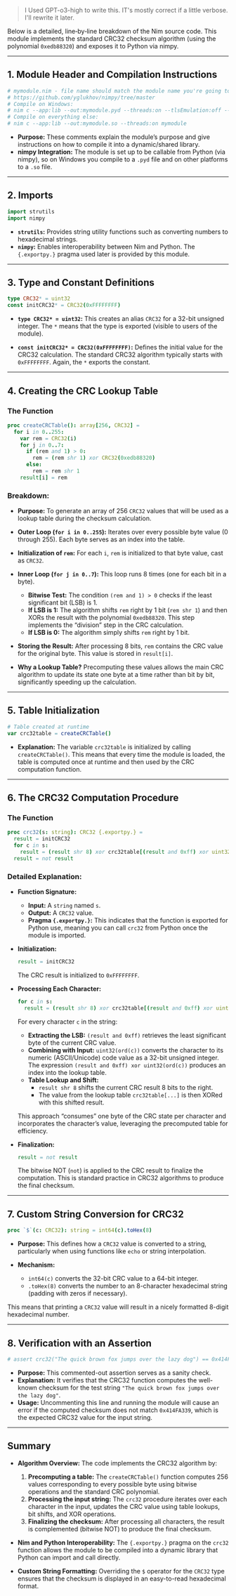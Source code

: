 > I Used GPT-o3-high to write this. IT's mostly correct if a little verbose. I'll rewrite it later.

Below is a detailed, line‐by‐line breakdown of the Nim source code. This module implements the standard CRC32 checksum algorithm (using the polynomial `0xedb88320`) and exposes it to Python via nimpy.


---

## 1. Module Header and Compilation Instructions

```nim
# mymodule.nim - file name should match the module name you're going to import from python
# https://github.com/yglukhov/nimpy/tree/master
# Compile on Windows:
# nim c --app:lib --out:mymodule.pyd --threads:on --tlsEmulation:off --passL:-static mymodule
# Compile on everything else:
# nim c --app:lib --out:mymodule.so --threads:on mymodule
```

- **Purpose:**
  These comments explain the module’s purpose and give instructions on how to compile it into a dynamic/shared library.
- **nimpy Integration:**
  The module is set up to be callable from Python (via nimpy), so on Windows you compile to a `.pyd` file and on other platforms to a `.so` file.

---

## 2. Imports

```nim
import strutils
import nimpy
```

- **`strutils`:**
  Provides string utility functions such as converting numbers to hexadecimal strings.
- **`nimpy`:**
  Enables interoperability between Nim and Python. The `{.exportpy.}` pragma used later is provided by this module.

---

## 3. Type and Constant Definitions

```nim
type CRC32* = uint32
const initCRC32* = CRC32(0xFFFFFFFF)
```

- **`type CRC32* = uint32`:**
  This creates an alias `CRC32` for a 32-bit unsigned integer. The `*` means that the type is exported (visible to users of the module).

- **`const initCRC32* = CRC32(0xFFFFFFFF)`:**
  Defines the initial value for the CRC32 calculation. The standard CRC32 algorithm typically starts with `0xFFFFFFFF`. Again, the `*` exports the constant.

---

## 4. Creating the CRC Lookup Table

### The Function

```nim
proc createCRCTable(): array[256, CRC32] =
  for i in 0..255:
    var rem = CRC32(i)
    for j in 0..7:
      if (rem and 1) > 0:
        rem = (rem shr 1) xor CRC32(0xedb88320)
      else:
        rem = rem shr 1
    result[i] = rem
```

### Breakdown:

- **Purpose:**
  To generate an array of 256 `CRC32` values that will be used as a lookup table during the checksum calculation.

- **Outer Loop (`for i in 0..255`):**
  Iterates over every possible byte value (0 through 255). Each byte serves as an index into the table.

- **Initialization of `rem`:**
  For each `i`, `rem` is initialized to that byte value, cast as `CRC32`.

- **Inner Loop (`for j in 0..7`):**
  This loop runs 8 times (one for each bit in a byte).
  - **Bitwise Test:**
    The condition `(rem and 1) > 0` checks if the least significant bit (LSB) is 1.
  - **If LSB is 1:**
    The algorithm shifts `rem` right by 1 bit (`rem shr 1`) and then XORs the result with the polynomial `0xedb88320`.
    This step implements the “division” step in the CRC calculation.
  - **If LSB is 0:**
    The algorithm simply shifts `rem` right by 1 bit.

- **Storing the Result:**
  After processing 8 bits, `rem` contains the CRC value for the original byte. This value is stored in `result[i]`.

- **Why a Lookup Table?**
  Precomputing these values allows the main CRC algorithm to update its state one byte at a time rather than bit by bit, significantly speeding up the calculation.

---

## 5. Table Initialization

```nim
# Table created at runtime
var crc32table = createCRCTable()
```

- **Explanation:**
  The variable `crc32table` is initialized by calling `createCRCTable()`. This means that every time the module is loaded, the table is computed once at runtime and then used by the CRC computation function.

---

## 6. The CRC32 Computation Procedure

### The Function

```nim
proc crc32(s: string): CRC32 {.exportpy.} =
  result = initCRC32
  for c in s:
    result = (result shr 8) xor crc32table[(result and 0xff) xor uint32(ord(c))]
  result = not result
```

### Detailed Explanation:

- **Function Signature:**
  - **Input:** A `string` named `s`.
  - **Output:** A `CRC32` value.
  - **Pragma `{.exportpy.}`:**
    This indicates that the function is exported for Python use, meaning you can call `crc32` from Python once the module is imported.

- **Initialization:**
  ```nim
  result = initCRC32
  ```
  The CRC result is initialized to `0xFFFFFFFF`.

- **Processing Each Character:**
  ```nim
  for c in s:
    result = (result shr 8) xor crc32table[(result and 0xff) xor uint32(ord(c))]
  ```
  For every character `c` in the string:
  - **Extracting the LSB:**
    `(result and 0xff)` retrieves the least significant byte of the current CRC value.
  - **Combining with Input:**
    `uint32(ord(c))` converts the character to its numeric (ASCII/Unicode) code value as a 32-bit unsigned integer.
    The expression `(result and 0xff) xor uint32(ord(c))` produces an index into the lookup table.
  - **Table Lookup and Shift:**
    - `result shr 8` shifts the current CRC result 8 bits to the right.
    - The value from the lookup table `crc32table[...]` is then XORed with this shifted result.

  This approach “consumes” one byte of the CRC state per character and incorporates the character’s value, leveraging the precomputed table for efficiency.

- **Finalization:**
  ```nim
  result = not result
  ```
  The bitwise NOT (`not`) is applied to the CRC result to finalize the computation. This is standard practice in CRC32 algorithms to produce the final checksum.

---

## 7. Custom String Conversion for CRC32

```nim
proc `$`(c: CRC32): string = int64(c).toHex(8)
```

- **Purpose:**
  This defines how a `CRC32` value is converted to a string, particularly when using functions like `echo` or string interpolation.

- **Mechanism:**
  - `int64(c)` converts the 32-bit CRC value to a 64-bit integer.
  - `.toHex(8)` converts the number to an 8-character hexadecimal string (padding with zeros if necessary).

This means that printing a `CRC32` value will result in a nicely formatted 8-digit hexadecimal number.

---

## 8. Verification with an Assertion

```nim
# assert crc32("The quick brown fox jumps over the lazy dog") == 0x414FA339
```

- **Purpose:**
  This commented-out assertion serves as a sanity check.
- **Explanation:**
  It verifies that the CRC32 function computes the well-known checksum for the test string `"The quick brown fox jumps over the lazy dog"`.
- **Usage:**
  Uncommenting this line and running the module will cause an error if the computed checksum does not match `0x414FA339`, which is the expected CRC32 value for the input string.

---

## Summary

- **Algorithm Overview:**
  The code implements the CRC32 algorithm by:
  1. **Precomputing a table:**
     The `createCRCTable()` function computes 256 values corresponding to every possible byte using bitwise operations and the standard CRC polynomial.
  2. **Processing the input string:**
     The `crc32` procedure iterates over each character in the input, updates the CRC value using table lookups, bit shifts, and XOR operations.
  3. **Finalizing the checksum:**
     After processing all characters, the result is complemented (bitwise NOT) to produce the final checksum.

- **Nim and Python Interoperability:**
  The `{.exportpy.}` pragma on the `crc32` function allows the module to be compiled into a dynamic library that Python can import and call directly.

- **Custom String Formatting:**
  Overriding the `$` operator for the `CRC32` type ensures that the checksum is displayed in an easy-to-read hexadecimal format.


